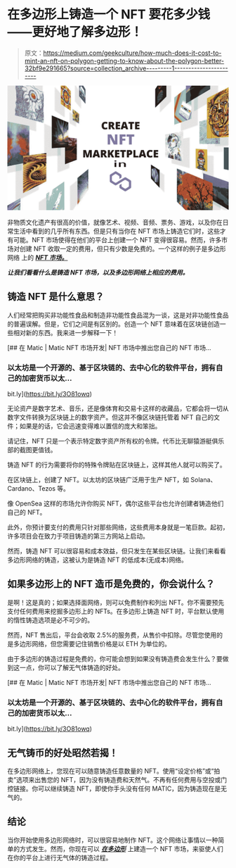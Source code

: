 # 在多边形上铸造一个 NFT 要花多少钱——更好地了解多边形！

> 原文：<https://medium.com/geekculture/how-much-does-it-cost-to-mint-an-nft-on-polygon-getting-to-know-about-the-polygon-better-32bf9e291665?source=collection_archive---------1----------------------->

![](img/ea75fc8bb4a47b72224e819fda7dc17d.png)

非物质文化遗产有很高的价值，就像艺术、视频、音频、票务、游戏，以及你在日常生活中看到的几乎所有东西。但是只有当你在 NFT 市场上铸造它们时，这些才有可能。NFT 市场使得在他们的平台上创建一个 NFT 变得很容易。然而，许多市场对创建 NFT 收取一定的费用，但只有少数是免费的。一个这样的例子是多边形网络 上的 [***NFT 市场。***](https://bit.ly/3O81owq)

***让我们看看什么是铸造 NFT 市场，以及多边形网络上相应的费用。***

## **铸造 NFT 是什么意思？**

人们经常把购买非功能性食品和制造非功能性食品混为一谈，这是对非功能性食品的普遍误解。但是，它们之间是有区别的。创造一个 NFT 意味着在区块链创造一些相对新的东西。我来进一步解释一下！

[](https://bit.ly/3O81owq) [## 在 Matic | Matic NFT 市场开发| NFT 市场中推出您自己的 NFT 市场…

### 以太坊是一个开源的、基于区块链的、去中心化的软件平台，拥有自己的加密货币以太…

bit.ly](https://bit.ly/3O81owq) 

无论资产是数字艺术、音乐，还是像体育和交易卡这样的收藏品，它都会将一切从数字文件转换为区块链上的数字资产。但这并不像区块链托管着 NFT 自己的文件；如果是的话，它会迅速变得难以置信的庞大和笨拙。

请记住，NFT 只是一个表示特定数字资产所有权的令牌。代币比无聊猿游艇俱乐部的截图更值钱。

铸造 NFT 的行为需要将你的特殊令牌贴在区块链上，这样其他人就可以购买了。

在区块链上，创建了 NFT。以太坊的区块链广泛用于生产 NFT，如 Solana、Cardano、Tezos 等。

像 OpenSea 这样的市场允许你购买 NFT，偶尔这些平台也允许创建者铸造他们自己的 NFT。

此外，你预计要支付的费用只针对那些网络，这些费用本身就是一笔巨款。起初，许多项目会在致力于项目铸造的第三方网站上启动。

然而，铸造 NFT 可以很容易和成本效益，但只发生在某些区块链。让我们来看看多边形网络的铸造，这被认为是铸造 NFT 的低成本(无成本)网络。

## 如果多边形上的 NFT 造币是免费的，你会说什么？

是啊！这是真的；如果选择面网络，则可以免费制作和列出 NFT。你不需要预先支付任何费用来挖掘多边形上的 NFTs。在多边形上铸造 NFT 时，平台默认使用的惰性铸造选项是必不可少的。

然而，NFT 售出后，平台会收取 2.5%的服务费，从售价中扣除。尽管您使用的是多边形网络，但您需要记住销售价格是以 ETH 为单位的。

由于多边形的铸造过程是免费的，你可能会想到如果没有铸造费会发生什么？要做到这一点，你可以了解无气体铸造的好处。

[](https://bit.ly/3O81owq) [## 在 Matic | Matic NFT 市场开发| NFT 市场中推出您自己的 NFT 市场…

### 以太坊是一个开源的、基于区块链的、去中心化的软件平台，拥有自己的加密货币以太…

bit.ly](https://bit.ly/3O81owq) 

## **无气铸币的好处昭然若揭！**

在多边形网络上，您现在可以随意铸造任意数量的 NFT。使用“设定价格”或“拍卖”选项来出售您的 NFT，因为没有铸造费和天然气。不再有任何费用与空投或门控链接。你可以继续铸造 NFT，即使你手头没有任何 MATIC，因为铸造现在是无气的。

## **结论**

当你开始使用多边形网络时，可以很容易地制作 NFT。这个网络让事情以一种简单的方式发生。然而，你现在可以 [***在多边形***](https://bit.ly/3O81owq) 上建造一个 NFT 市场，来驱使人们在你的平台上进行无气体的铸造过程。